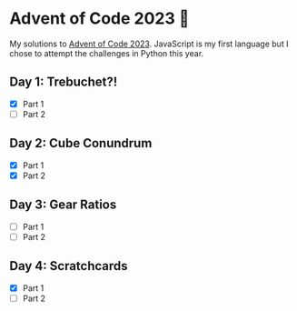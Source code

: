 # Advent of Code 2023 🎄

My solutions to [Advent of Code 2023](https://adventofcode.com/2023). JavaScript is my first language but I chose to attempt the challenges in Python this year.

## Day 1: Trebuchet?!

-   [x] Part 1
-   [ ] Part 2

## Day 2: Cube Conundrum

-   [x] Part 1
-   [x] Part 2

## Day 3: Gear Ratios

-   [ ] Part 1
-   [ ] Part 2

## Day 4: Scratchcards

-   [x] Part 1
-   [ ] Part 2

